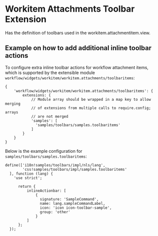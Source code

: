 # Workitem Attachments Toolbar Extension

  Has the definition of toolbars used in the workitem.attachmentitem.view.

## Example on how to add additional inline toolbar actions

To configure extra inline toolbar actions for workflow attachment items, which is 
supported by the extensible module `workflow/widgets/workitem/workitem.attachments/toolbaritems`:

    {
        'workflow/widgets/workitem/workitem.attachments/toolbaritems': {
            extensions: {
                // Module array should be wrapped in a map key to allow merging
                // of extensions from multiple calls to require.config; arrays
                // are not merged
                'samples': [
                  'samples/toolbars/samples.toolbaritems'
                ]
            }
        }
    }

Below is the example configuration for `samples/toolbars/samples.toolbaritems`:

    define(['i18n!samples/toolbars/impl/nls/lang',
            'css!samples/toolbars/impl/samples.toolbaritems'
      ], function (lang) {
        'use strict';

          return {
              inlineActionbar: [
                  {
                    signature: 'SampleCommand',
                    name: lang.sampleCommandLabel,
                    icon: 'icon icon-toolbar-sample',
                    group: 'other'
                  }
              ]
          };
      });

